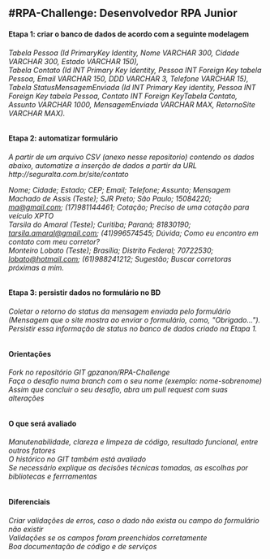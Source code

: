 <body>
<h2>#RPA-Challenge: Desenvolvedor RPA Junior </h2>
<h4>Etapa 1: criar o banco de dados de acordo com a seguinte modelagem</h4>
<h6>
Tabela Pessoa (Id PrimaryKey Identity, Nome VARCHAR 300, Cidade VARCHAR 300, Estado VARCHAR 150),</br>
Tabela Contato (Id INT Primary Key Identity, Pessoa INT Foreign Key tabela Pessoa, Email VARCHAR 150, DDD VARCHAR 3, Telefone VARCHAR 15),</br>
Tabela StatusMensagemEnviada (Id INT Primary Key identity, Pessoa INT Foreign Key tabela Pessoa, Contato INT Foreign KeyTabela Contato, Assunto VARCHAR 1000, MensagemEnviada VARCHAR MAX, RetornoSite VARCHAR MAX).
</h6>

<h4>Etapa 2: automatizar formulário</h4>
<h6>
A partir de um arquivo CSV (anexo nesse repositorio) contendo os dados abaixo, automatize a inserção de dados a partir da URL
http://seguralta.com.br/site/contato</p>

Nome; Cidade; Estado; CEP; Email; Telefone; Assunto; Mensagem</br>
Machado de Assis (Teste); SJR Preto; São Paulo; 15084220; ma@gmail.com; (17)981144461; Cotação; Preciso de uma cotação para veículo XPTO</br>
Tarsila do Amaral (Teste); Curitiba; Paraná; 81830190; tarsila.amaral@gmail.com; (41)996574545; Dúvida; Como eu encontro em contato com meu corretor?</br>
Monteiro Lobato (Teste); Brasília; Distrito Federal; 70722530; lobato@hotmail.com; (61)988241212; Sugestão; Buscar corretoras próximas a mim.
</h6>

<h4>Etapa 3:  persistir dados no formulário no BD</h4>
<h6>
Coletar o retorno do status da mensagem enviada pelo formulário (Mensagem que o site mostra ao enviar o formulário, como, "Obrigado...").</br>
Persistir essa informação de status no banco de dados criado na Etapa 1.
</h6></p>

<h4>Orientações</h4>
<h6>
Fork no repositório GIT gpzanon/RPA-Challenge</br>
Faça o desafio numa branch com o seu nome (exemplo: nome-sobrenome)</br>
Assim que concluir o seu desafio, abra um pull request com suas alterações</br>
</h6>

<h4>O que será avaliado</h4>
<h6>
Manutenabilidade, clareza e limpeza de código, resultado funcional, entre outros fatores</br>
O histórico no GIT também está avaliado</br>
Se necessário explique as decisões técnicas tomadas, as escolhas por bibliotecas e ferrramentas</br>
</h6>

<h4>Diferenciais</h4>
<h6>
Criar validações de erros, caso o dado não exista ou campo do formulário não existir</br>
Validações se os campos foram preenchidos corretamente</br>
Boa documentação de código e de serviços</br>
</h6>
</font>
</body>
